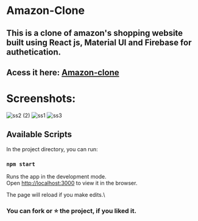 # Amazon-Clone

## This is a clone of amazon's shopping website built using React js, Material UI and Firebase for authetication.
## Acess it here: [Amazon-clone](clone-46584.web.app/)




# Screenshots:
![ss2 (2)](https://user-images.githubusercontent.com/72851613/132104794-8cc5764d-b57d-4177-95cb-bba7e444871f.png)
![ss1](https://user-images.githubusercontent.com/72851613/132102130-70cbe780-41da-456f-bd66-224a84fb7437.png)
![ss3](https://user-images.githubusercontent.com/72851613/132102144-f6cdcc12-a8d1-4a0f-8b69-f85e64b0e260.png)




## Available Scripts

In the project directory, you can run:

### `npm start`

Runs the app in the development mode.\
Open [http://localhost:3000](http://localhost:3000) to view it in the browser.

The page will reload if you make edits.\

### You can fork or ⭐ the project, if you liked it. 
